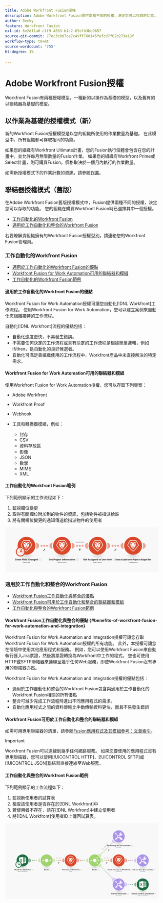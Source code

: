 ```yaml
---
title: Adobe Workfront Fusion授權
description: Adobe Workfront Fusion提供兩種不同的授權，決定您可以存取的功能。 您的組織在購買Workfront Fusion時已選擇其中一個授權。
author: Becky
feature: Workfront Fusion
exl-id: 6e2df1a0-c1f9-4833-b1c2-65efb3be9657
source-git-commit: 77ec3c007ce7c49ff760145fafcd7f62b273a18f
workflow-type: tm+mt
source-wordcount: '755'
ht-degree: 1%

---
```


# Adobe Workfront Fusion授權

Workfront Fusion有兩種授權模型，一種新的以操作為基礎的模型，以及舊有的以聯結器為基礎的模型。

## 以作業為基礎的授權模式（新）

新的Workfront Fusion授權模型是以您的組織所使用的作業數量為基礎。 在此模型中，所有組織都可存取相同的功能。

如果您的組織有Workfront Ultimate計畫，您的Fusion執行個體會包含在您的計畫中，並允許每月無限數量的Fusion作業。 如果您的組織有Workfront Prime或Select計畫，則可購買Fusion，價格取決於一個月內執行的作業數量。

如需新授權模式下的作業計數的資訊，請參閱[作業](/help/workfront-fusion/set-up-and-manage-workfront-fusion/licensing-operations-overview/operations-in-workfront-fusion.md)。

## 聯結器授權模式（舊版）

在Adobe Workfront Fusion舊版授權模式中，Fusion提供兩種不同的授權，決定您可以存取的功能。 您的組織在購買Workfront Fusion時已選擇其中一個授權。

* [工作自動化的Workfront Fusion](#workfront-fusion-for-work-automation)
* [適用於工作自動化和整合的Workfront Fusion](#workfront-fusion-for-work-automation-and-integration)

若要瞭解貴組織擁有的Workfront Fusion授權型別，請連絡您的Workfront Fusion管理員。

### 工作自動化的Workfront Fusion

* [適用於工作自動化的Workfront Fusion的優點](#benefits-of-workfront-fusion-for-work-automation)
* [Workfront Fusion for Work Automation可用的聯結器和模組](#connectors-and-modules-available-for-workfront-fusion-for-work-automation)
* [工作自動化的Workfront Fusion範例](#example-of-workfront-fusion-for-work-automation)

#### 適用於工作自動化的Workfront Fusion的優點

Workfront Fusion for Work Automation授權可讓您自動化[!DNL Workfront]工作流程。 使用Workfront Fusion for Work Automation，您可以建立案例來自動化您組織獨特的工作流程。

自動化[!DNL Workfront]流程的優點包括：

* 自動化速度更快，不易發生錯誤。
* 不需要任何決定的工作流程或具有決定的工作流程是根據簡單邏輯，例如if/then，是自動化的良好候選者。
* 自動化可滿足貴組織使用的工作流程中，Workfront產品中未直接解決的特定需求。

#### Workfront Fusion for Work Automation可用的聯結器和模組

使用Workfront Fusion for Work Automation授權，您可以存取下列專案：

* Adobe Workfront
* Workfront Proof
* Webhook
* 工具和轉換器模組，例如：

   * 封存
   * CSV
   * 資料存放區
   * 影像
   * JSON
   * 數學
   * MIME
   * XML

#### 工作自動化的Workfront Fusion範例

下列範例顯示的工作流程如下：

1. 監視欄位變更
1. 取得有關欄位附加到的物件的資訊，包括物件被指派給誰
1. 將有關欄位變更的通知傳送給指派物件的使用者

![自動化範例](assets/fusion-template-example.png)

### 適用於工作自動化和整合的Workfront Fusion

* [Workfront Fusion工作自動化與整合的優點](#benefits-of-workfront-fusion-for-work-automation-and-integration)
* [Workfront Fusion可用於工作自動化和整合的聯結器和模組](#connectors-and-modules-available-for-workfront-fusion-for-work-automation-and-integration)
* [工作自動化與整合的Workfront Fusion範例](#example-of-workfront-fusion-for-work-automation-and-integration)

#### Workfront Fusion工作自動化與整合的優點 {#benefits-of-workfront-fusion-for-work-automation-and-integration}

Workfront Fusion for Work Automation and Integration授權可讓您存取Workfront Fusion for Work Automation授權的所有功能。 此外，本授權可讓您在情境中使用其他應用程式和服務。 例如，您可以使用Workfront Fusion來自動執行匯入Jira票證，然後將票證轉換為Workfront中工作的程式。 您也可使用HTTP或SFTP聯結器來連線至幾乎任何Web服務，即使Workfront Fusion沒有專用的聯結器亦然。

Workfront Fusion for Work Automation and Integration授權的優點包括：

* 適用於工作自動化和整合的Workfront Fusion包含與適用於工作自動化的Workfront Fusion相關的所有優點
* 整合可減少完成工作流程時進出不同應用程式的需求。
* 自動化應用程式之間的資料傳輸比手動傳輸資料更快，而且不易發生錯誤

#### Workfront Fusion可用於工作自動化和整合的聯結器和模組

如需可用專用聯結器的清單，請參閱[Fusion應用程式及其模組參考：文章索引](/help/workfront-fusion/references/apps-and-modules/apps-and-modules-toc.md)。

>[!IMPORTANT]
>
>Workfront Fusion可以連線到幾乎任何網路服務。 如果您要使用的應用程式沒有專用聯結器，您可以使用[!UICONTROL HTTP]、[!UICONTROL SFTP]或[!UICONTROL JSON]聯結器直接連線至Web服務。

#### 工作自動化與整合的Workfront Fusion範例

下列範例顯示的工作流程如下：

1. 監視新使用者的試算表
1. 檢查該使用者是否存在於[!DNL Workfront]中
1. 若使用者不存在，請在[!DNL Workfront]中建立使用者
1. 將[!DNL Workfront]使用者ID上傳回試算表。

![自動化案例範例](assets/fusion-integration-example.png)
